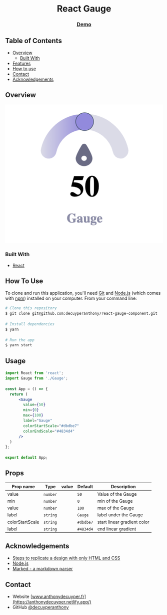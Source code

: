 <h1 align="center">React Gauge</h1>

<div align="center">
  <h3>
    <a href="https://anthonydecuyper.netlify.app/">
      Demo
    </a>
  </h3>
</div>


## Table of Contents

- [Overview](#overview)
  - [Built With](#built-with)
- [Features](#features)
- [How to use](#how-to-use)
- [Contact](#contact)
- [Acknowledgements](#acknowledgements)

## Overview

![screenshot](./.github/img/react-gauge.png)

### Built With

- [React](https://reactjs.org/)


## How To Use


To clone and run this application, you'll need [Git](https://git-scm.com) and [Node.js](https://nodejs.org/en/download/) (which comes with [npm](http://npmjs.com)) installed on your computer. From your command line:

```bash
# Clone this repository
$ git clone git@github.com:decuyperanthony/react-gauge-component.git

# Install dependencies
$ yarn

# Run the app
$ yarn start
```

## Usage
```jsx
import React from 'react';
import Gauge from './Gauge';

const App = () => {
  return (
      <Gauge
        value={50}
        min={0}
        max={100}
        label="Gauge"
        colorStartScale="#dbdbe7"
        colorEndScale="#4834d4"
      />
  )
};

export default App;
```
## Props
|Prop name        |Type          |value     |Default            |Description
|-----------------|------------|-------|-------------------|--------------------------------
|value         | `number`    |    | `50`  | Value of the Gauge
|min         | `number`    |   | `0`  | min of the Gauge
|value         | `number`    |     | `100`  | max of the Gauge
|label         | `string`    |     | `Gauge`  | label under the Gauge
|colorStartScale         | `string`    |     | `#dbdbe7`  | start linear gradient color
|label         | `string`    |     | `#4834d4`  | end linear gradient



## Acknowledgements

<!-- This section should list any articles or add-ons/plugins that helps you to complete the project. This is optional but it will help you in the future. For example: -->

- [Steps to replicate a design with only HTML and CSS](https://devchallenges-blogs.web.app/how-to-replicate-design/)
- [Node.js](https://nodejs.org/)
- [Marked - a markdown parser](https://github.com/chjj/marked)

## Contact

- Website [www.anthonydecuyper.fr](https://anthonydecuyper.netlify.app/)
- GitHub [@decuyperanthony](https://github.com/decuyperanthony)